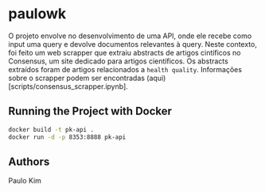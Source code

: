 # paulowk

O projeto envolve no desenvolvimento de uma API, onde ele recebe como input uma query e devolve documentos relevantes à query. Neste contexto, foi feito um web scrapper que extraiu abstracts de artigos cintíficos no Consensus, um site dedicado para artigos científicos. Os abstracts extraídos foram de artigos relacionados a `health quality`. Informações sobre o scrapper podem ser encontradas (aqui)[scripts/consensus_scrapper.ipynb].  

## Running the Project with Docker

```bash
docker build -t pk-api .
docker run -d -p 8353:8888 pk-api
```

## Authors

Paulo Kim
